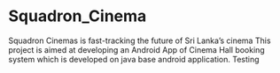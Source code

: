 # Squadron_Cinema
Squadron Cinemas is fast-tracking the future of Sri Lanka’s cinema This project is aimed at developing an Android App of Cinema Hall booking system which is developed on java base android application.
Testing